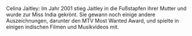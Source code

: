 Celina Jaitley: Im Jahr 2001 stieg Jaitley in die Fußstapfen ihrer Mutter und wurde zur Miss India gekrönt. Sie gewann noch einige andere Auszeichnungen, darunter den MTV Most Wanted Award, und spielte in einigen indischen Filmen und Musikvideos mit.
